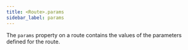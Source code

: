 ```yaml
---
title: <Route>.params
sidebar_label: params
---
```


The `params` property on a route contains the values of the parameters defined for the route.
